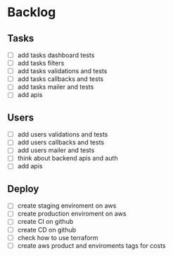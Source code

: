 # Backlog

## Tasks
- [ ] add tasks dashboard tests
- [ ] add tasks filters
- [ ] add tasks validations and tests
- [ ] add tasks callbacks and tests
- [ ] add tasks mailer and tests
- [ ] add apis

## Users
- [ ] add users validations and tests
- [ ] add users callbacks and tests
- [ ] add users mailer and tests
- [ ] think about backend apis and auth
- [ ] add apis

## Deploy
- [ ] create staging enviroment on aws
- [ ] create production enviroment on aws
- [ ] create CI on github
- [ ] create CD on github
- [ ] check how to use terraform
- [ ] create aws product and enviroments tags for costs
